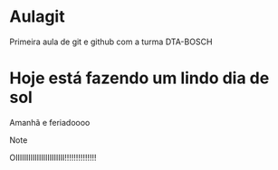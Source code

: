 # Aulagit
Primeira aula de git e github com a turma DTA-BOSCH

# Hoje está fazendo um lindo dia de sol
Amanhã e feriadoooo

>[!NOTE]
>OIIIIIIIIIIIIIIIIIIIIIII!!!!!!!!!!!!!!